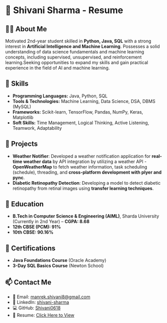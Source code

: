# 💼 Shivani Sharma - Resume 

## 👩‍💻 About Me
Motivated 2nd-year student skilled in **Python, Java, SQL** with a strong interest in **Artificial Intelligence and Machine
Learning**. Possesses a solid understanding of data science fundamentals and machine learning concepts, including
supervised, unsupervised, and reinforcement learning.Seeking opportunities to expand my skills and gain practical experience in the field of AI and machine
learning.

## 🚀 Skills
- **Programming Languages:** Java, Python, SQL
- **Tools & Technologies:** Machine Learning, Data Science, DSA, DBMS (MySQL)
- **Frameworks:** Scikit-learn, TensorFlow, Pandas, NumPy, Keras, Matplotlib
- **Soft Skills:** Time Management, Logical Thinking, Active Listening, Teamwork, Adaptability

## 📂 Projects
- **Weather Notifier**: Developed a weather notification application for **real-time weather data** by API integration by utilizing a weather API - **OpenWeatherMap** to fetch weather
information, task scheduling (schedule), threading, and **cross-platform development with plyer and pync**.
- **Diabetic Retinopathy Detection**: Developing a model to detect diabetic retinopathy from retinal images using **transfer learning techniques**.

## 📜 Education
- **B.Tech in Computer Science & Engineering (AIML)**, Sharda University (Currently in 2nd Year) – **CGPA: 8.68**
- **12th CBSE (PCM): 91%**
- **10th CBSE: 90.16%**

## 📜 Certifications
- **Java Foundations Course** (Oracle Academy)
- **3-Day SQL Basics Course** (Newton School)

## 📫 Contact Me
- 📧 Email: [manrek.shivani8@gmail.com](mailto:manrek.shivani8@gmail.com)
- 🔗 LinkedIn: [shivani-sharma](https://www.linkedin.com/in/shivani-sharma-ab598a2a7/)
- 💻 GitHub: [Shivani0618](https://github.com/Shivani0618)
- 📄 Resume: [Click Here to View](https://github.com/Shivani0618/Resume/blob/main/Resume.pdf)
